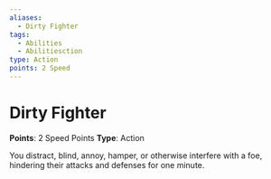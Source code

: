 ```yaml
---
aliases:
  - Dirty Fighter
tags:
  - Abilities
  - Abilitiesction
type: Action
points: 2 Speed
---
```


# Dirty Fighter

**Points**: 2 Speed Points
**Type**: Action

You distract, blind, annoy, hamper, or otherwise interfere with a foe, hindering their attacks and defenses for one minute.

